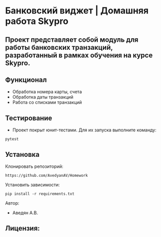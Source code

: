 # Банковский виджет | Домашняя работа Skypro
## Проект представляет собой модуль для работы банковских транзакций, разработанный в рамках обучения на курсе Skypro.


## Функционал
- Обработка номера карты, счета
- Обработка даты транзакций
- Работа со списками транзакций

## Тестирование
- Проект покрыт юнит-тестами. Для их запуска выполните команду:
```
pytest
```

## Установка
Клонировать репозиторий:
```
https://github.com/AvedyanAV/Homework
```

Установить зависимости:
```
pip install -r requirements.txt
```


Автор:
- Аведян А.В.


Лицензия:
-
